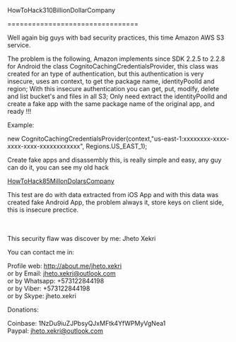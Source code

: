 HowToHack310BillionDollarCompany

================================

Well again big guys with bad security practices, this time Amazon AWS S3 service.

The problem is the following, Amazon implements since SDK 2.2.5 to 2.2.8 for Android the class CognitoCachingCredentialsProvider, this class was created for an type of authentication, but this authentication is very insecure, uses an context, to get the package name, identityPoolId and region; With this insecure authentication you can get, put, modify, delete and list bucket's and files in all S3; Only need extract the identityPoolId and create a fake app with the same package name of the original app, and ready !!!

Example: 

new CognitoCachingCredentialsProvider(context,"us-east-1:xxxxxxxx-xxxx-xxxx-xxxx-xxxxxxxxxxxx", Regions.US_EAST_1);

Create fake apps and disassembly this, is really simple and easy, any guy can do it, you can see my old hack

[HowToHack85MillonDolarsCompany](https://github.com/JhetoX/HowToHack85MillonDolarsCompany)<br/>

This test are do with data extracted from iOS App and with this data was created fake Android App, the problem always it, store keys on client side, this is insecure prectice.<br/><br/><br/>


This security flaw was discover by me: Jheto Xekri

You can contact me in:

Profile web: http://about.me/jheto.xekri<br/>
or by Email: jheto.xekri@outlook.com<br/>
or by Whatsapp: +573122844198<br/>
or by Viber: +573122844198<br/>
or by Skype: jheto.xekri<br/>

Donations:

Coinbase: 1NzDu9iuZJPbsyQJxMFtk4YfWPMyVgNea1<br/>
Paypal: jheto.xekri@outlook.com
